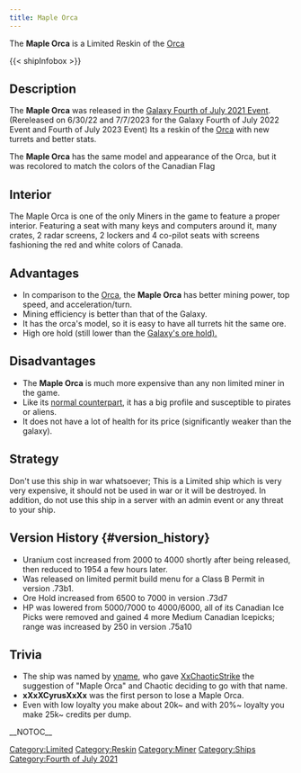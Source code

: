 ```yaml
---
title: Maple Orca
---
```

The **Maple Orca** is a Limited Reskin of the [Orca](Orca "wikilink")

{{< shipInfobox >}}

## Description

The **Maple Orca** was released in the [Galaxy Fourth of July 2021 Event](:Category:Fourth_of_July_2021 "wikilink").(Rereleased on 6/30/22 and 7/7/2023 for the Galaxy Fourth of July 2022 Event and Fourth of July 2023 Event) Its a reskin of the [Orca](Orca "wikilink") with new turrets and better stats.

The **Maple Orca** has the same model and appearance of the Orca, but it was recolored to match the colors of the Canadian Flag

## Interior

The Maple Orca is one of the only Miners in the game to feature a proper interior. Featuring a seat with many keys and computers around it, many crates, 2 radar screens, 2 lockers and 4 co-pilot seats with screens fashioning the red and white colors of Canada.

## Advantages

- In comparison to the [Orca](Orca "wikilink"), the **Maple Orca** has better mining power, top speed, and acceleration/turn.
- Mining efficiency is better than that of the Galaxy.
- It has the orca\'s model, so it is easy to have all turrets hit the same ore.
- High ore hold (still lower than the [Galaxy\'s ore hold).](<Galaxy_(ship)> "wikilink")

## Disadvantages

- The **Maple Orca** is much more expensive than any non limited miner in the game.
- Like its [normal counterpart](Orca "wikilink"), it has a big profile and susceptible to pirates or aliens.
- It does not have a lot of health for its price (significantly weaker than the galaxy).

## Strategy

Don\'t use this ship in war whatsoever; This is a Limited ship which is very very expensive, it should not be used in war or it will be destroyed. In addition, do not use this ship in a server with an admin event or any threat to your ship.

## Version History {#version_history}

- Uranium cost increased from 2000 to 4000 shortly after being released, then reduced to 1954 a few hours later.
- Was released on limited permit build menu for a Class B Permit in version .73b1.
- Ore Hold increased from 6500 to 7000 in version .73d7
- HP was lowered from 5000/7000 to 4000/6000, all of its Canadian Ice Picks were removed and gained 4 more Medium Canadian Icepicks; range was increased by 250 in version .75a10

## Trivia

- The ship was named by [yname](yname "wikilink"), who gave [XxChaoticStrike](User:XxChaoticStrike "wikilink") the suggestion of \"Maple Orca\" and Chaotic deciding to go with that name.
- **xXxXCyrusXxXx** was the first person to lose a Maple Orca.
- Even with low loyalty you make about 20k\~ and with 20%\~ loyalty you make 25k\~ credits per dump.

\_\_NOTOC\_\_

[Category:Limited](Category:Limited "wikilink") [Category:Reskin](Category:Reskin "wikilink") [Category:Miner](Category:Miner "wikilink") [Category:Ships](Category:Ships "wikilink") [Category:Fourth of July 2021](Category:Fourth_of_July_2021 "wikilink")
